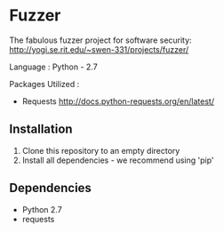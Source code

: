 Fuzzer
======

The fabulous fuzzer project for software security:
http://yogi.se.rit.edu/~swen-331/projects/fuzzer/

Language : Python - 2.7

Packages Utilized :
  - Requests http://docs.python-requests.org/en/latest/

## Installation
1. Clone this repository to an empty directory
2. Install all dependencies - we recommend using 'pip'

## Dependencies
* Python 2.7
* requests


